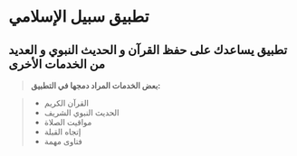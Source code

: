 تطبيق سبيل الإسلامي
===============
تطبيق يساعدك على حفظ القرآن و الحديث النبوي و العديد من الخدمات الأخرى
----------

> **بعض الخدمات المراد دمجها في التطبيق:**

> - القرآن الكريم
> - الحديث النبوي الشريف
> - مواقيت الصلاة
> - إتجاه القبلة
> - فتاوى مهمة 
